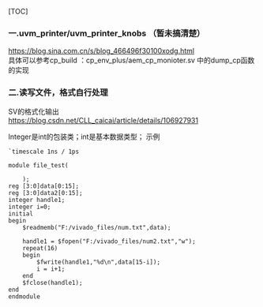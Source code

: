 [TOC]
### 一.uvm_printer/uvm_printer_knobs  （暂未搞清楚）
https://blog.sina.com.cn/s/blog_466496f30100xodg.html  
具体可以参考cp_build ：cp_env_plus/aem_cp_monioter.sv 中的dump_cp函数的实现  

### 二.读写文件，格式自行处理
SV的格式化输出  
https://blog.csdn.net/CLL_caicai/article/details/106927931

Integer是int的包装类；int是基本数据类型；
 示例
~~~
`timescale 1ns / 1ps
 
module file_test(
 
    );
reg [3:0]data[0:15];
reg [3:0]data2[0:15];
integer handle1;
integer i=0;
initial
begin
    $readmemb("F:/vivado_files/num.txt",data);
 
    handle1 = $fopen("F:/vivado_files/num2.txt","w");
    repeat(16)
    begin
        $fwrite(handle1,"%d\n",data[15-i]);
        i = i+1;
    end
    $fclose(handle1);
end
endmodule
~~~